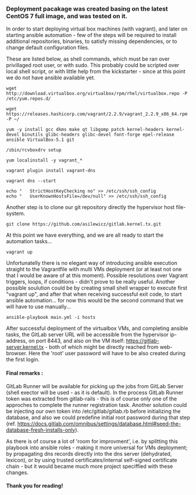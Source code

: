 ### Deployment pacakage was created basing on the latest CentOS 7 full image, and was tested on it.

In order to start deploying virtual box machines (with vagrant), and later on starting ansible automation - few of the steps will be required to install additional repositories, binaries, to satisfy missing dependencies, or to change default configuration files. 

These are listed below, as shell commands, which must be ran over privillaged root user, or with sudo. This probably could be scripted over local shell script, or with little help from the kickstarter - since at this point we do not have ansible available yet.

```console
wget http://download.virtualbox.org/virtualbox/rpm/rhel/virtualbox.repo -P /etc/yum.repos.d/

wget https://releases.hashicorp.com/vagrant/2.2.9/vagrant_2.2.9_x86_64.rpm -P ~/

yum -y install gcc dkms make qt libgomp patch kernel-headers kernel-devel binutils glibc-headers glibc-devel font-forge epel-release ansible VirtualBox-5.1 git

/sbin/rcvboxdrv setup

yum localinstall -y vagrant_*

vagrant plugin install vagrant-dns

vagrant dns --start

echo "   StrictHostKeyChecking no" >> /etc/ssh/ssh_config
echo "   UserKnownHostsFile=/dev/null" >> /etc/ssh/ssh_config
```

Another step is to clone our git repository directly the hypervisor host file-system.

```console
git clone https://github.com/asilewicz/gitlab.kernel.tx.git
```

At this point we have everything, and we are all ready to start the automation tasks...

```console
vagrant up
```

Unfortunatelly there is no elegant way of introducing ansible execution straight to the Vagrantfile with multi VMs deployment (or at least not one that I would be aware of at this moment). 
Possible resolutions over Vagrant triggers, loops, if conditions - didn't prove to be really useful. Another possible soulution could be by creating small shell wrapper to execute first "vagrant up", and after that when receiving successful exit code, to start ansible automation... for now this would be the second command that we will have to use manually...

```console
ansible-playbook main.yml -i hosts
```

After successful deployment of the virtualbox VMs, and completing ansible tasks, the GitLab server URL will be accessible from the hypervisor ip-address, on port 8443, and also on the VM itself: https://gitlab-server.kernel.tx - both of which might be directly reached from web-browser. Here the 'root' user password will have to be also created during the first login.

#### Final remarks :

GitLab Runner will be available for picking up the jobs from GitLab Server (shell exector will be used - as it is default). In the process GitLab Runner token was extracted from gitlab-rails - this is of course only one of the approches to complete the runner registration task. Another solution could be injecting our own token into /etc/gitlab/gitlab.rb before initializing the database, and also we could predefine initial root password during that step (ref. https://docs.gitlab.com/omnibus/settings/database.html#seed-the-database-fresh-installs-only).

As there is of course a lot of 'room for improvment', i.e. by splitting this playbook into ansible roles - making it more universal for VMs deployment; by propagating dns records directly into the dns server (dehydrated, lexicon), or by using trusted certificates/internal self-signed certificate chain  - but it would became much more project speciffied with these changes. 

#### Thank you for reading!
